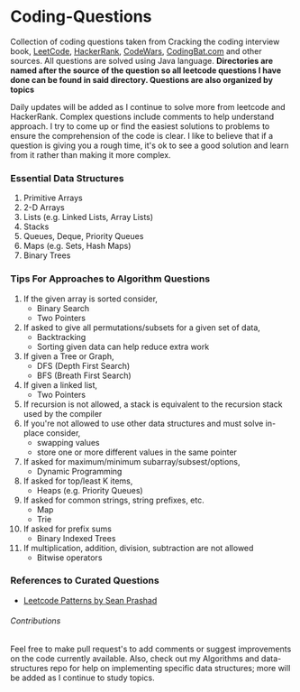 # Coding-Questions
Collection of coding questions taken from Cracking the coding interview book, [LeetCode](https://leetcode.com/), [HackerRank](https://www.hackerrank.com/), [CodeWars](https://www.codewars.com), [CodingBat.com](https://codingbat.com/) and other sources. All questions are solved using Java language. **Directories are named after the source of the question so all leetcode questions I have done can be found in said directory. Questions are also organized by topics** 

Daily updates will be added as I continue to solve more from leetcode and HackerRank. Complex questions include comments to help understand approach. I try to come up or find the easiest solutions to problems to ensure the comprehension of the code is clear. I like to believe that if a question is giving you a rough time, it's ok to see a good solution and learn from it rather than making it more complex.
### Essential Data Structures
1. Primitive Arrays
2. 2-D Arrays
3. Lists (e.g. Linked Lists, Array Lists)
4. Stacks
5. Queues, Deque, Priority Queues
6. Maps (e.g. Sets, Hash Maps)
7. Binary Trees
### Tips For Approaches to Algorithm Questions
1. If the given array is sorted consider,
   - Binary Search
   - Two Pointers
2. If asked to give all permutations/subsets for a given set of data,
   - Backtracking
   - Sorting given data can help reduce extra work
3. If given a Tree or Graph,
   - DFS (Depth First Search)
   - BFS (Breath First Search)
4. If given a linked list,
   - Two Pointers
5. If recursion is not allowed, a stack is equivalent to the recursion stack used by the compiler
6. If you're not allowed to use other data structures and must solve in-place consider,
   - swapping values
   - store one or more different values in the same pointer
7. If asked for maximum/minimum subarray/subsest/options,
   - Dynamic Programming 
8. If asked for top/least K items, 
   - Heaps (e.g. Priority Queues)
9. If asked for common strings, string prefixes, etc.
   - Map
   - Trie
10. If asked for prefix sums
    - Binary Indexed Trees
11. If multiplication, addition, division, subtraction are not allowed
    - Bitwise operators
### References to Curated Questions
-   [Leetcode Patterns by Sean Prashad](https://seanprashad.com/leetcode-patterns/)

###### Contributions
Feel free to make pull request's to add comments or suggest improvements on the code currently available. Also, check out my Algorithms and data-structures repo for help on implementing specific data structures; more will be added as I continue to study topics.
